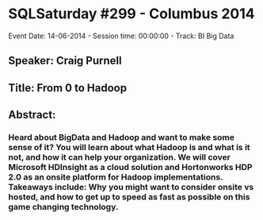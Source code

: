 # SQLSaturday #299 - Columbus 2014
Event Date: 14-06-2014 - Session time: 00:00:00 - Track: BI  Big Data
## Speaker: Craig Purnell
## Title: From 0 to Hadoop
## Abstract:
### Heard about BigData and Hadoop and want to make some sense of it? You will learn about what Hadoop is and what is it not, and how it can help your organization. We will cover Microsoft HDInsight as a cloud solution and Hortonworks HDP 2.0 as an onsite platform for Hadoop implementations. Takeaways include: Why you might want to consider onsite vs hosted, and how to get up to speed as fast as possible on this game changing technology. 
